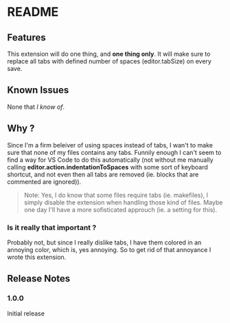 # README

## Features
This extension will do one thing, and **one thing only**.
It will make sure to replace all tabs with defined number of spaces (editor.tabSize)
on every save.

## Known Issues
None that *I know of*.

## Why ?
Since I'm a firm beleiver of using spaces instead of tabs, I wan't to make sure
that none of my files contains any tabs. Funnily enough I can't seem to find a
way for VS Code to do this automatically (not without me manually calling
**editor.action.indentationToSpaces** with some sort of keyboard shortcut, and not
even then all tabs are removed (ie. blocks that are commented are ignored)).

> Note: Yes, I do know that some files require tabs (ie. makefiles), I simply disable the extension when handling those kind of files. Maybe one day I'll have a more sofisticated approuch (ie. a setting for this).

### Is it really that important ?
Probably not, but since I really dislike tabs, I have them colored in an annoying
color, which is, yes annoying. So to get rid of that annoyance I wrote this extension.


## Release Notes
### 1.0.0
Initial release